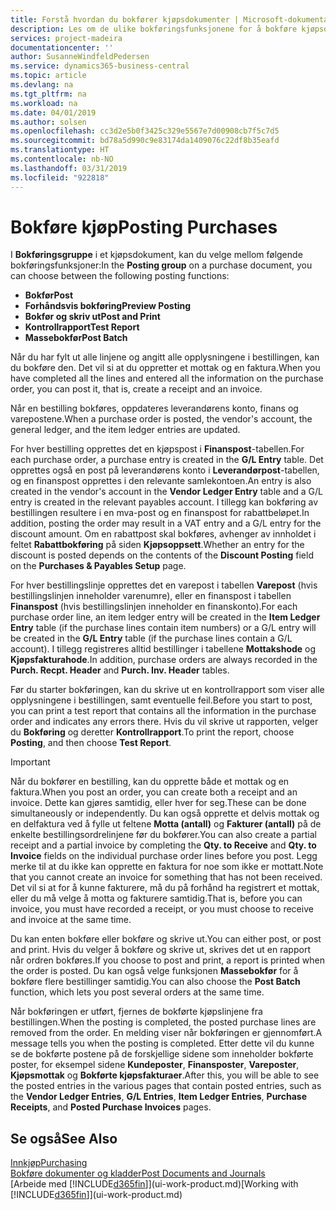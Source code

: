 ```yaml
---
title: Forstå hvordan du bokfører kjøpsdokumenter | Microsoft-dokumentasjon
description: Les om de ulike bokføringsfunksjonene for å bokføre kjøpsdokumenter.
services: project-madeira
documentationcenter: ''
author: SusanneWindfeldPedersen
ms.service: dynamics365-business-central
ms.topic: article
ms.devlang: na
ms.tgt_pltfrm: na
ms.workload: na
ms.date: 04/01/2019
ms.author: solsen
ms.openlocfilehash: cc3d2e5b0f3425c329e5567e7d00908cb7f5c7d5
ms.sourcegitcommit: bd78a5d990c9e83174da1409076c22df8b35eafd
ms.translationtype: HT
ms.contentlocale: nb-NO
ms.lasthandoff: 03/31/2019
ms.locfileid: "922818"
---
```

# <a name="posting-purchases"></a><span data-ttu-id="dbb40-103">Bokføre kjøp</span><span class="sxs-lookup"><span data-stu-id="dbb40-103">Posting Purchases</span></span>
<span data-ttu-id="dbb40-104">I **Bokføringsgruppe** i et kjøpsdokument, kan du velge mellom følgende bokføringsfunksjoner:</span><span class="sxs-lookup"><span data-stu-id="dbb40-104">In the **Posting group** on a purchase document, you can choose between the following posting functions:</span></span>

* <span data-ttu-id="dbb40-105">**Bokfør**</span><span class="sxs-lookup"><span data-stu-id="dbb40-105">**Post**</span></span>
* <span data-ttu-id="dbb40-106">**Forhåndsvis bokføring**</span><span class="sxs-lookup"><span data-stu-id="dbb40-106">**Preview Posting**</span></span>
* <span data-ttu-id="dbb40-107">**Bokfør og skriv ut**</span><span class="sxs-lookup"><span data-stu-id="dbb40-107">**Post and Print**</span></span>
* <span data-ttu-id="dbb40-108">**Kontrollrapport**</span><span class="sxs-lookup"><span data-stu-id="dbb40-108">**Test Report**</span></span>
* <span data-ttu-id="dbb40-109">**Massebokfør**</span><span class="sxs-lookup"><span data-stu-id="dbb40-109">**Post Batch**</span></span>

<span data-ttu-id="dbb40-110">Når du har fylt ut alle linjene og angitt alle opplysningene i bestillingen, kan du bokføre den. Det vil si at du oppretter et mottak og en faktura.</span><span class="sxs-lookup"><span data-stu-id="dbb40-110">When you have completed all the lines and entered all the information on the purchase order, you can post it, that is, create a receipt and an invoice.</span></span>

<span data-ttu-id="dbb40-111">Når en bestilling bokføres, oppdateres leverandørens konto, finans og varepostene.</span><span class="sxs-lookup"><span data-stu-id="dbb40-111">When a purchase order is posted, the vendor's account, the general ledger, and the item ledger entries are updated.</span></span>

<span data-ttu-id="dbb40-112">For hver bestilling opprettes det en kjøpspost i **Finanspost**-tabellen.</span><span class="sxs-lookup"><span data-stu-id="dbb40-112">For each purchase order, a purchase entry is created in the **G/L Entry** table.</span></span> <span data-ttu-id="dbb40-113">Det opprettes også en post på leverandørens konto i **Leverandørpost**-tabellen, og en finanspost opprettes i den relevante samlekontoen.</span><span class="sxs-lookup"><span data-stu-id="dbb40-113">An entry is also created in the vendor's account in the **Vendor Ledger Entry** table and a G/L entry is created in the relevant payables account.</span></span> <span data-ttu-id="dbb40-114">I tillegg kan bokføring av bestillingen resultere i en mva-post og en finanspost for rabattbeløpet.</span><span class="sxs-lookup"><span data-stu-id="dbb40-114">In addition, posting the order may result in a VAT entry and a G/L entry for the discount amount.</span></span> <span data-ttu-id="dbb40-115">Om en rabattpost skal bokføres, avhenger av innholdet i feltet  **Rabattbokføring** på siden **Kjøpsoppsett**.</span><span class="sxs-lookup"><span data-stu-id="dbb40-115">Whether an entry for the discount is posted depends on the contents of the **Discount Posting** field on the **Purchases & Payables Setup** page.</span></span>

<span data-ttu-id="dbb40-116">For hver bestillingslinje opprettes det en varepost i tabellen **Varepost** (hvis bestillingslinjen inneholder varenumre), eller en finanspost i tabellen **Finanspost** (hvis bestillingslinjen inneholder en finanskonto).</span><span class="sxs-lookup"><span data-stu-id="dbb40-116">For each purchase order line, an item ledger entry will be created in the **Item Ledger Entry** table (if the purchase lines contain item numbers) or a G/L entry will be created in the **G/L Entry** table (if the purchase lines contain a G/L account).</span></span> <span data-ttu-id="dbb40-117">I tillegg registreres alltid bestillinger i tabellene **Mottakshode** og **Kjøpsfakturahode**.</span><span class="sxs-lookup"><span data-stu-id="dbb40-117">In addition, purchase orders are always recorded in the **Purch. Recpt. Header** and **Purch. Inv. Header** tables.</span></span>

<span data-ttu-id="dbb40-118">Før du starter bokføringen, kan du skrive ut en kontrollrapport som viser alle opplysningene i bestillingen, samt eventuelle feil.</span><span class="sxs-lookup"><span data-stu-id="dbb40-118">Before you start to post, you can print a test report that contains all the information in the purchase order and indicates any errors there.</span></span> <span data-ttu-id="dbb40-119">Hvis du vil skrive ut rapporten, velger du **Bokføring** og deretter **Kontrollrapport**.</span><span class="sxs-lookup"><span data-stu-id="dbb40-119">To print the report, choose **Posting**, and then choose **Test Report**.</span></span>

> [!IMPORTANT]  
>   <span data-ttu-id="dbb40-120">Når du bokfører en bestilling, kan du opprette både et mottak og en faktura.</span><span class="sxs-lookup"><span data-stu-id="dbb40-120">When you post an order, you can create both a receipt and an invoice.</span></span> <span data-ttu-id="dbb40-121">Dette kan gjøres samtidig, eller hver for seg.</span><span class="sxs-lookup"><span data-stu-id="dbb40-121">These can be done simultaneously or independently.</span></span> <span data-ttu-id="dbb40-122">Du kan også opprette et delvis mottak og en delfaktura ved å fylle ut feltene **Motta (antall)** og **Fakturer (antall)** på de enkelte bestillingsordrelinjene før du bokfører.</span><span class="sxs-lookup"><span data-stu-id="dbb40-122">You can also create a partial receipt and a partial invoice by completing the **Qty. to Receive** and **Qty. to Invoice** fields on the individual purchase order lines before you post.</span></span> <span data-ttu-id="dbb40-123">Legg merke til at du ikke kan opprette en faktura for noe som ikke er mottatt.</span><span class="sxs-lookup"><span data-stu-id="dbb40-123">Note that you cannot create an invoice for something that has not been received.</span></span> <span data-ttu-id="dbb40-124">Det vil si at for å kunne fakturere, må du på forhånd ha registrert et mottak, eller du må velge å motta og fakturere samtidig.</span><span class="sxs-lookup"><span data-stu-id="dbb40-124">That is, before you can invoice, you must have recorded a receipt, or you must choose to receive and invoice at the same time.</span></span>

<span data-ttu-id="dbb40-125">Du kan enten bokføre eller bokføre og skrive ut.</span><span class="sxs-lookup"><span data-stu-id="dbb40-125">You can either post, or post and print.</span></span> <span data-ttu-id="dbb40-126">Hvis du velger å bokføre og skrive ut, skrives det ut en rapport når ordren bokføres.</span><span class="sxs-lookup"><span data-stu-id="dbb40-126">If you choose to post and print, a report is printed when the order is posted.</span></span> <span data-ttu-id="dbb40-127">Du kan også velge funksjonen **Massebokfør** for å bokføre flere bestillinger samtidig.</span><span class="sxs-lookup"><span data-stu-id="dbb40-127">You can also choose the **Post Batch** function, which lets you post several orders at the same time.</span></span>

<span data-ttu-id="dbb40-128">Når bokføringen er utført, fjernes de bokførte kjøpslinjene fra bestillingen.</span><span class="sxs-lookup"><span data-stu-id="dbb40-128">When the posting is completed, the posted purchase lines are removed from the order.</span></span> <span data-ttu-id="dbb40-129">En melding viser når bokføringen er gjennomført.</span><span class="sxs-lookup"><span data-stu-id="dbb40-129">A message tells you when the posting is completed.</span></span> <span data-ttu-id="dbb40-130">Etter dette vil du kunne se de bokførte postene på de forskjellige sidene som inneholder bokførte poster, for eksempel sidene **Kundeposter**, **Finansposter**, **Vareposter**, **Kjøpsmottak** og **Bokførte kjøpsfakturaer**.</span><span class="sxs-lookup"><span data-stu-id="dbb40-130">After this, you will be able to see the posted entries in the various pages that contain posted entries, such as the **Vendor Ledger Entries**, **G/L Entries**, **Item Ledger Entries**, **Purchase Receipts**, and **Posted Purchase Invoices** pages.</span></span>

## <a name="see-also"></a><span data-ttu-id="dbb40-131">Se også</span><span class="sxs-lookup"><span data-stu-id="dbb40-131">See Also</span></span>
[<span data-ttu-id="dbb40-132">Innkjøp</span><span class="sxs-lookup"><span data-stu-id="dbb40-132">Purchasing</span></span>](purchasing-manage-purchasing.md)  
[<span data-ttu-id="dbb40-133">Bokføre dokumenter og kladder</span><span class="sxs-lookup"><span data-stu-id="dbb40-133">Post Documents and Journals</span></span>](ui-post-documents-journals.md)  
<span data-ttu-id="dbb40-134">[Arbeide med [!INCLUDE[d365fin](includes/d365fin_md.md)]](ui-work-product.md)</span><span class="sxs-lookup"><span data-stu-id="dbb40-134">[Working with [!INCLUDE[d365fin](includes/d365fin_md.md)]](ui-work-product.md)</span></span>

